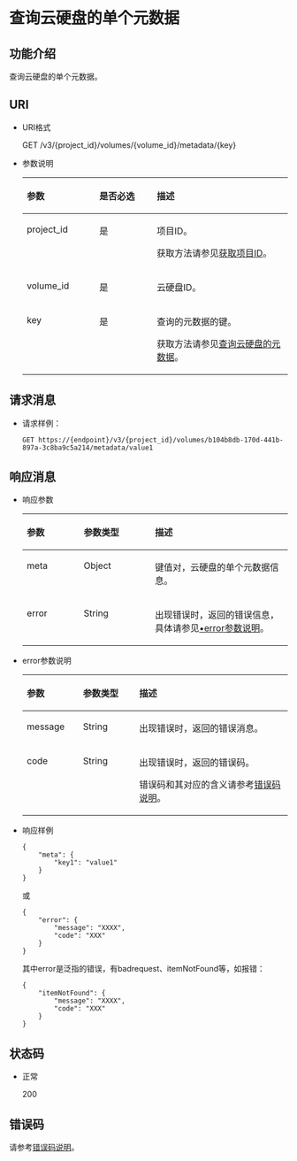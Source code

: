 # 查询云硬盘的单个元数据<a name="zh-cn_topic_0102655600"></a>

## 功能介绍<a name="section19390540"></a>

查询云硬盘的单个元数据。

## URI<a name="section40297137"></a>

-   URI格式

    GET /v3/\{project\_id\}/volumes/\{volume\_id\}/metadata/\{key\}

-   参数说明

    <a name="table8745607"></a>
    <table><thead align="left"><tr id="row15985080"><th class="cellrowborder" valign="top" width="27.310000000000002%" id="mcps1.1.4.1.1"><p id="p19723089"><a name="p19723089"></a><a name="p19723089"></a>参数</p>
    </th>
    <th class="cellrowborder" valign="top" width="21.68%" id="mcps1.1.4.1.2"><p id="p54066375"><a name="p54066375"></a><a name="p54066375"></a>是否必选</p>
    </th>
    <th class="cellrowborder" valign="top" width="51.01%" id="mcps1.1.4.1.3"><p id="p17300225"><a name="p17300225"></a><a name="p17300225"></a>描述</p>
    </th>
    </tr>
    </thead>
    <tbody><tr id="row59140967"><td class="cellrowborder" valign="top" width="27.310000000000002%" headers="mcps1.1.4.1.1 "><p id="p25689059"><a name="p25689059"></a><a name="p25689059"></a>project_id</p>
    </td>
    <td class="cellrowborder" valign="top" width="21.68%" headers="mcps1.1.4.1.2 "><p id="p439002"><a name="p439002"></a><a name="p439002"></a>是</p>
    </td>
    <td class="cellrowborder" valign="top" width="51.01%" headers="mcps1.1.4.1.3 "><p id="p35559222"><a name="p35559222"></a><a name="p35559222"></a>项目ID。</p>
    <p id="p55811451337"><a name="p55811451337"></a><a name="p55811451337"></a>获取方法请参见<a href="获取项目ID.md">获取项目ID</a>。</p>
    </td>
    </tr>
    <tr id="row51597550"><td class="cellrowborder" valign="top" width="27.310000000000002%" headers="mcps1.1.4.1.1 "><p id="p18651996"><a name="p18651996"></a><a name="p18651996"></a>volume_id</p>
    </td>
    <td class="cellrowborder" valign="top" width="21.68%" headers="mcps1.1.4.1.2 "><p id="p34416674"><a name="p34416674"></a><a name="p34416674"></a>是</p>
    </td>
    <td class="cellrowborder" valign="top" width="51.01%" headers="mcps1.1.4.1.3 "><p id="p36287209"><a name="p36287209"></a><a name="p36287209"></a>云硬盘ID。</p>
    </td>
    </tr>
    <tr id="row3599748213115"><td class="cellrowborder" valign="top" width="27.310000000000002%" headers="mcps1.1.4.1.1 "><p id="p23144139213115"><a name="p23144139213115"></a><a name="p23144139213115"></a>key</p>
    </td>
    <td class="cellrowborder" valign="top" width="21.68%" headers="mcps1.1.4.1.2 "><p id="p62735991213115"><a name="p62735991213115"></a><a name="p62735991213115"></a>是</p>
    </td>
    <td class="cellrowborder" valign="top" width="51.01%" headers="mcps1.1.4.1.3 "><p id="p48450544213115"><a name="p48450544213115"></a><a name="p48450544213115"></a>查询的元数据的键。</p>
    <p id="p17337163611"><a name="p17337163611"></a><a name="p17337163611"></a>获取方法请参见<a href="查询云硬盘的元数据-Cinder-v3.md">查询云硬盘的元数据</a>。</p>
    </td>
    </tr>
    </tbody>
    </table>


## 请求消息<a name="section27129916"></a>

-   请求样例：

    ```
    GET https://{endpoint}/v3/{project_id}/volumes/b104b8db-170d-441b-897a-3c8ba9c5a214/metadata/value1
    ```


## 响应消息<a name="section42842654"></a>

-   响应参数

    <a name="zh-cn_topic_0062794344_table11977025201856"></a>
    <table><thead align="left"><tr id="zh-cn_topic_0062794344_row8102228201856"><th class="cellrowborder" valign="top" width="21.43%" id="mcps1.1.4.1.1"><p id="zh-cn_topic_0062794344_p52300707201856"><a name="zh-cn_topic_0062794344_p52300707201856"></a><a name="zh-cn_topic_0062794344_p52300707201856"></a>参数</p>
    </th>
    <th class="cellrowborder" valign="top" width="26.86%" id="mcps1.1.4.1.2"><p id="zh-cn_topic_0062794344_p3642697315541"><a name="zh-cn_topic_0062794344_p3642697315541"></a><a name="zh-cn_topic_0062794344_p3642697315541"></a>参数类型</p>
    </th>
    <th class="cellrowborder" valign="top" width="51.71%" id="mcps1.1.4.1.3"><p id="zh-cn_topic_0062794344_p17319263201856"><a name="zh-cn_topic_0062794344_p17319263201856"></a><a name="zh-cn_topic_0062794344_p17319263201856"></a>描述</p>
    </th>
    </tr>
    </thead>
    <tbody><tr id="zh-cn_topic_0062794344_row60683035201856"><td class="cellrowborder" valign="top" width="21.43%" headers="mcps1.1.4.1.1 "><p id="zh-cn_topic_0062794344_p16378828201856"><a name="zh-cn_topic_0062794344_p16378828201856"></a><a name="zh-cn_topic_0062794344_p16378828201856"></a>meta</p>
    </td>
    <td class="cellrowborder" valign="top" width="26.86%" headers="mcps1.1.4.1.2 "><p id="zh-cn_topic_0062794344_p6490369115541"><a name="zh-cn_topic_0062794344_p6490369115541"></a><a name="zh-cn_topic_0062794344_p6490369115541"></a>Object</p>
    </td>
    <td class="cellrowborder" valign="top" width="51.71%" headers="mcps1.1.4.1.3 "><p id="zh-cn_topic_0062794344_p20205612201856"><a name="zh-cn_topic_0062794344_p20205612201856"></a><a name="zh-cn_topic_0062794344_p20205612201856"></a>键值对，云硬盘的单个元数据信息。</p>
    </td>
    </tr>
    <tr id="zh-cn_topic_0062794344_row1671114118139"><td class="cellrowborder" valign="top" width="21.43%" headers="mcps1.1.4.1.1 "><p id="zh-cn_topic_0062794344_p129522216412"><a name="zh-cn_topic_0062794344_p129522216412"></a><a name="zh-cn_topic_0062794344_p129522216412"></a>error</p>
    </td>
    <td class="cellrowborder" valign="top" width="26.86%" headers="mcps1.1.4.1.2 "><p id="zh-cn_topic_0062794344_p1595262111415"><a name="zh-cn_topic_0062794344_p1595262111415"></a><a name="zh-cn_topic_0062794344_p1595262111415"></a>String</p>
    </td>
    <td class="cellrowborder" valign="top" width="51.71%" headers="mcps1.1.4.1.3 "><p id="zh-cn_topic_0062794344_p109527215417"><a name="zh-cn_topic_0062794344_p109527215417"></a><a name="zh-cn_topic_0062794344_p109527215417"></a>出现错误时，返回的错误信息，具体请参见<a href="#zh-cn_topic_0062794344_li0419202382514">•error参数说明</a>。</p>
    </td>
    </tr>
    </tbody>
    </table>

-   <a name="zh-cn_topic_0062794344_li0419202382514"></a>error参数说明

    <a name="zh-cn_topic_0062794344_zh-cn_topic_0020235144_table15441099103019"></a>
    <table><thead align="left"><tr id="zh-cn_topic_0062794344_zh-cn_topic_0020235144_row54094047103019"><th class="cellrowborder" valign="top" width="21.17788221177882%" id="mcps1.1.4.1.1"><p id="zh-cn_topic_0062794344_zh-cn_topic_0020235144_p19541716103019"><a name="zh-cn_topic_0062794344_zh-cn_topic_0020235144_p19541716103019"></a><a name="zh-cn_topic_0062794344_zh-cn_topic_0020235144_p19541716103019"></a>参数</p>
    </th>
    <th class="cellrowborder" valign="top" width="21.17788221177882%" id="mcps1.1.4.1.2"><p id="zh-cn_topic_0062794344_zh-cn_topic_0020235144_p39375186103019"><a name="zh-cn_topic_0062794344_zh-cn_topic_0020235144_p39375186103019"></a><a name="zh-cn_topic_0062794344_zh-cn_topic_0020235144_p39375186103019"></a>参数类型</p>
    </th>
    <th class="cellrowborder" valign="top" width="57.64423557644236%" id="mcps1.1.4.1.3"><p id="zh-cn_topic_0062794344_zh-cn_topic_0020235144_p38578950103019"><a name="zh-cn_topic_0062794344_zh-cn_topic_0020235144_p38578950103019"></a><a name="zh-cn_topic_0062794344_zh-cn_topic_0020235144_p38578950103019"></a>描述</p>
    </th>
    </tr>
    </thead>
    <tbody><tr id="zh-cn_topic_0062794344_zh-cn_topic_0020235144_row59401790103019"><td class="cellrowborder" valign="top" width="21.17788221177882%" headers="mcps1.1.4.1.1 "><p id="zh-cn_topic_0062794344_zh-cn_topic_0020235144_p46815658103019"><a name="zh-cn_topic_0062794344_zh-cn_topic_0020235144_p46815658103019"></a><a name="zh-cn_topic_0062794344_zh-cn_topic_0020235144_p46815658103019"></a>message</p>
    </td>
    <td class="cellrowborder" valign="top" width="21.17788221177882%" headers="mcps1.1.4.1.2 "><p id="zh-cn_topic_0062794344_zh-cn_topic_0020235144_p33971979103019"><a name="zh-cn_topic_0062794344_zh-cn_topic_0020235144_p33971979103019"></a><a name="zh-cn_topic_0062794344_zh-cn_topic_0020235144_p33971979103019"></a>String</p>
    </td>
    <td class="cellrowborder" valign="top" width="57.64423557644236%" headers="mcps1.1.4.1.3 "><p id="zh-cn_topic_0062794344_zh-cn_topic_0020235144_p21623243103019"><a name="zh-cn_topic_0062794344_zh-cn_topic_0020235144_p21623243103019"></a><a name="zh-cn_topic_0062794344_zh-cn_topic_0020235144_p21623243103019"></a>出现错误时，返回的错误消息。</p>
    </td>
    </tr>
    <tr id="zh-cn_topic_0062794344_zh-cn_topic_0020235144_row60391466103019"><td class="cellrowborder" valign="top" width="21.17788221177882%" headers="mcps1.1.4.1.1 "><p id="zh-cn_topic_0062794344_zh-cn_topic_0020235144_p59870541103019"><a name="zh-cn_topic_0062794344_zh-cn_topic_0020235144_p59870541103019"></a><a name="zh-cn_topic_0062794344_zh-cn_topic_0020235144_p59870541103019"></a>code</p>
    </td>
    <td class="cellrowborder" valign="top" width="21.17788221177882%" headers="mcps1.1.4.1.2 "><p id="zh-cn_topic_0062794344_zh-cn_topic_0020235144_p17675690103019"><a name="zh-cn_topic_0062794344_zh-cn_topic_0020235144_p17675690103019"></a><a name="zh-cn_topic_0062794344_zh-cn_topic_0020235144_p17675690103019"></a>String</p>
    </td>
    <td class="cellrowborder" valign="top" width="57.64423557644236%" headers="mcps1.1.4.1.3 "><p id="zh-cn_topic_0062794344_zh-cn_topic_0020235144_p6087468103019"><a name="zh-cn_topic_0062794344_zh-cn_topic_0020235144_p6087468103019"></a><a name="zh-cn_topic_0062794344_zh-cn_topic_0020235144_p6087468103019"></a>出现错误时，返回的错误码。</p>
    <p id="zh-cn_topic_0062794344_zh-cn_topic_0020235144_p54787218103019"><a name="zh-cn_topic_0062794344_zh-cn_topic_0020235144_p54787218103019"></a><a name="zh-cn_topic_0062794344_zh-cn_topic_0020235144_p54787218103019"></a>错误码和其对应的含义请参考<a href="错误码说明.md">错误码说明</a>。</p>
    </td>
    </tr>
    </tbody>
    </table>

-   响应样例

    ```
    {
        "meta": {
            "key1": "value1"
        }
    }
    ```

    或

    ```
    {
        "error": {
            "message": "XXXX", 
            "code": "XXX"
        }
    }
    ```

    其中error是泛指的错误，有badrequest、itemNotFound等，如报错：

    ```
    {
        "itemNotFound": {
            "message": "XXXX", 
            "code": "XXX"
        }
    }
    ```


## 状态码<a name="section50039568"></a>

-   正常

    200


## 错误码<a name="section431317151242"></a>

请参考[错误码说明](错误码说明.md)。

